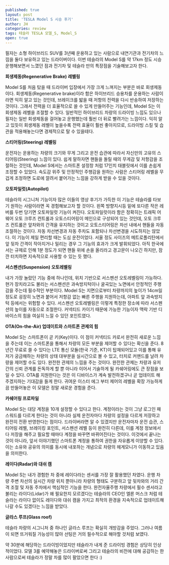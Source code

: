 ```yaml
---
published: true
layout: post
title: 'TESLA Model S 시승 후기'
author: JH
categories: review
tags: 테슬라 TESLA 모델_S, Model_S
open: true
---
```


필자는 소형 하이브리드 SUV를 3년째 운용하고 있는 사람으로 내연기관과 전기차의 느낌을 둘다 보유하고 있는 드라이버이다. 이번 테슬라의 Model S를 약 17km 정도 시승 운행해보면서 느꼈던 점과 전기차 및 테슬라 만의 특장점을 기술해보고자 한다.

**회생제동(Regenerative Brake) 레벨링**

Model S를 처음 탔을 때 드라이버 입장에서 가장 크게 느껴지는 부분은 바로 회생제동이다. 회생제동(Regenerative brake)이라 함은 하이브리드 승용차를 운용하는 사람이라면 익히 알고 있는 것인데, 브레이크를 밟을 때 저항의 전력을 다시 반송하여 저장하는 것이다. 그래서 전력을 더 효율적으로 쓸 수 있게 만들어주는 기능인데, Model S는 이 회생제동 레벨을 조절할 수 있다. 일반적인 하이브리드 차량의 드라이빙 느낌도 있으나 필자는 일반 회생제동을 걸어놓고 운행했는데 훨씬 더 뒤로 빨려가는 느낌이다. 익히 알고 있듯이 회생제동 레벨이 높을수록 전력 효율이 훨씬 좋아지므로, 드라이빙 스킬 및 습관을 적용해놓는다면 경제적으로 탈 수 있을테다.

**스티어링(Steering) 레벨링**

운전자는 운용하는 차량의 크기와 무게 그리고 운전 습관에 따라서 자신만의 고유의 스티어링(Steering) 느낌이 있다. 쉽게 말하자면 핸들을 돌릴 때의 무게감 및 저항감을 조절하는 것인데, Model S에서는 스마트폰 설정창 처럼 17인치 태블릿에서 이를 손쉽게 조정할 수 있었다. 속도감 위주 및 안정적인 주행감을 원하는 사람은 스티어링 레벨을 무겁게 조정하면 도로에 깔려서 붙어가는 느낌을 강하게 받을 수 있을 것이다.

**오토파일럿(Autopilot)**

테슬라의 시그니처 기능이자 많은 이들의 영상 후기가 가득한 이 기능은 테슬라를 타보기 원하는 사람이라면 꼭 경험해보고자 할 것이다. 왼쪽 방향지시등 밑에 또다른 작은 레버를 두번 당기면 오토파일럿 기능이 켜진다. 오토파일럿이라 함은 정확히는 트래픽 어웨어 오토 크루즈 컨트롤과 오토스티어링이 메인으로 구성되어 있는 것인데, 오토 크루즈 컨트롤은 앞차와의 간격을 유지하는 것이고 오토스티어링은 차선 내에서 핸들을 자동 조절하는 것이다. 자동 차선변경과 자동 주차도 포함되나 차선변경을 시도하지는 않았다. 이 기능이 제일 편리할 때는 도심 운전이었다. 서울 정도 사이즈의 메트로폴리탄에서 앞 뒷차 간격이 작아지거나 밀리는 경우 그 기능의 효과가 크게 발휘되었다. 아직 한국에서는 규제로 인해 1분 정도가 되면 핸들 위에 손을 올리라고 경고문이 나오긴 하지만, 잠깐 터치하면 지속적으로 사용할 수 있는 듯 했다.


**서스펜션(Suspension) 오토레벨링**

내가 가장 놀랐던 기능 중에 하나인데, 위치 기반으로 서스펜션 오토레벨링이 가능하다. 현가 장치라고도 불리는 서스펜션은 과속방지턱이나 굴곡있는 노면에서 안정적인 주행감을 주는데 필수적인 부분이다. Model S는 지면으로부터 차량까지의 높이가 14cm일 정도로 굉장히 노면과 붙어서 저항감 없는 빠른 주행을 지원하는데, 아파트 앞 과속방지턱 등에서는 위험할 수 있다. 서스펜션 오토레벨링은 이렇게 특정한 장소에 따라 서스펜션의 높이를 자동으로 조절한다. 커넥티드 카이기 때문에 가능한 기능이자 맥락 기반 디바이스의 힘을 여실히 느낄 수 있던 포인트였다.


**OTA(On-the-Air) 업데이트와 스마트폰 관제의 힘**

Model S는 스마트폰이 곧 키(Key)이다. 이 점이 커넥티드 카로서 완전히 새로운 느낌을 주는데 이는 스마트폰을 통해서 차량의 모든 부분을 제어할 수 있다는 확신을 준다. 8년간 무료로 쓸 수 있다는 LTE 통신 모듈(한국 기준, KT)이 탑재되어있고 이를 통해 유저가 궁금해하는 차량의 상태 대부분을 실시간으로 볼 수 있고, 터치로 커맨드를 날려 차량을 제어할 수도 있다. 완전한 관제의 느낌을 주는 것이다. 완전한 관제는 차량과 유저 간의 신뢰 관계를 돈독하게 할 뿐 아니라 이어서 기술하게 될 카쉐어링에도 큰 장점을 보일 수 있다. OTA를 지원한다는 것은 이 디바이스가 계속 발전하겠구나 곧 업데이트 해주겠지하는 기대감을 들게 한다. 귀여운 이스터 에그 부터 제어의 레벨을 확장 가능하게끔 만들어놓은 이 모델은 정말 새로운 경험을 준다.

**카쉐어링 프로파일**

Model S는 대당 계정을 10개 설정할 수 있다고 한다. 계정이라는 것이 그냥 로그인 패스워드를 다르게 한다는 것이 아니라 실제 운전자마다 차량의 설정을 다르게 저장하고 완전히 전환 반영한다는 점이다. 드라이버라면 알 수 있겠지만 운전자마자 운전 습관, 스티어링 레벨, 브레이킹 포인트, 서스펜션 레벨 등이 완전히 다른데, 이를 계정 정보에서 다 저장을 해주고 필요할 때마다 계정을 바꾸면 바뀌어진다는 것이다. 이것에서 끝나는 것이 아니라, 앞서 이야기했던 스마트폰 계정을 통하여 권한을 자유롭게 이양할 수 있다. 이는 소유와 공유의 의미를 동시에 내포하는 개념으로 차량의 헤게모니가 이동하고 있음을 의미한다.

**레이다(Radar)와 대쉬 캠**

Model S는 내가 경험한 차 중에 레이다라는 센서를 가장 잘 활용했던 차였다. 운행 차량 주변 차선의 실시간 차량 위치 뿐아니라 차량의 형태도 구분하고 앞 뒷차와의 거리 간격 조절 및 자동 주차에서 핵심적인 기능을 한다. 완전자율주행 차량에서 필수 센서라고 불리는 라이다(Lidar)가 왜 필요한지 모르겠다는 테슬라의 CEO인 엘론 머스크 처럼 테슬라는 라이다 없이도 레이다와 대쉬 캠을 가지고 최적의 환경을 지속적으로 업데이트해나갈 수도 있겠다는 느낌을 받았다.

**글라스 루프(Glass roof)**

테슬라 차량의 시그니처 중 하나인 글라스 루프는 확실히 개방감을 주었다. 그러나 여름이 되면 뜨거워질 가능성이 많아 선팅은 거의 필수적으로 해야할 것처럼 보였다.

약 30분에 해당하는 드라이빙이었지만 테슬라가 내게 준 드라이빙 경험은 상당히 인상적이었다. 모델 3를 예약해놓은 드라이버로써 그리고 테슬라의 비전에 대해 공감하는 한 사람으로써 테슬라가 정말 차를 많이 팔았으면 한다 :)

